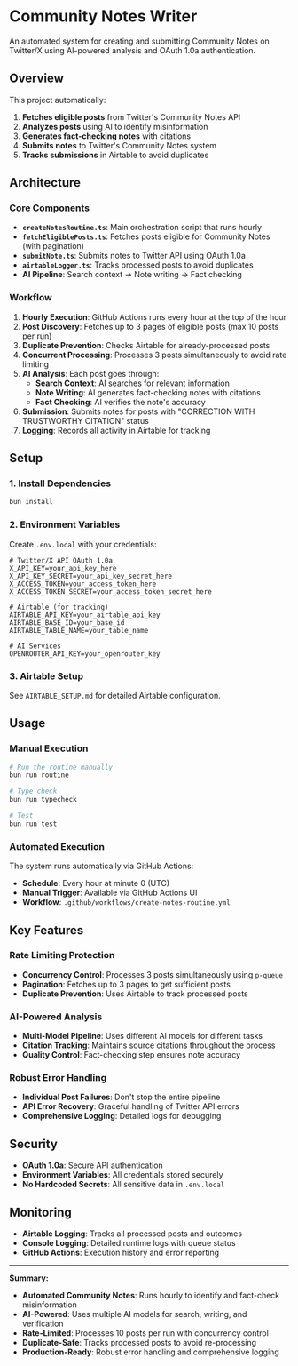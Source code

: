 # Community Notes Writer

An automated system for creating and submitting Community Notes on Twitter/X using AI-powered analysis and OAuth 1.0a authentication.

## Overview

This project automatically:
1. **Fetches eligible posts** from Twitter's Community Notes API
2. **Analyzes posts** using AI to identify misinformation
3. **Generates fact-checking notes** with citations
4. **Submits notes** to Twitter's Community Notes system
5. **Tracks submissions** in Airtable to avoid duplicates

## Architecture

### Core Components

- **`createNotesRoutine.ts`**: Main orchestration script that runs hourly
- **`fetchEligiblePosts.ts`**: Fetches posts eligible for Community Notes (with pagination)
- **`submitNote.ts`**: Submits notes to Twitter API using OAuth 1.0a
- **`airtableLogger.ts`**: Tracks processed posts to avoid duplicates
- **AI Pipeline**: Search context → Note writing → Fact checking

### Workflow

1. **Hourly Execution**: GitHub Actions runs every hour at the top of the hour
2. **Post Discovery**: Fetches up to 3 pages of eligible posts (max 10 posts per run)
3. **Duplicate Prevention**: Checks Airtable for already-processed posts
4. **Concurrent Processing**: Processes 3 posts simultaneously to avoid rate limiting
5. **AI Analysis**: Each post goes through:
   - **Search Context**: AI searches for relevant information
   - **Note Writing**: AI generates fact-checking notes with citations
   - **Fact Checking**: AI verifies the note's accuracy
6. **Submission**: Submits notes for posts with "CORRECTION WITH TRUSTWORTHY CITATION" status
7. **Logging**: Records all activity in Airtable for tracking

## Setup

### 1. Install Dependencies

```bash
bun install
```

### 2. Environment Variables

Create `.env.local` with your credentials:

```env
# Twitter/X API OAuth 1.0a
X_API_KEY=your_api_key_here
X_API_KEY_SECRET=your_api_key_secret_here
X_ACCESS_TOKEN=your_access_token_here
X_ACCESS_TOKEN_SECRET=your_access_token_secret_here

# Airtable (for tracking)
AIRTABLE_API_KEY=your_airtable_api_key
AIRTABLE_BASE_ID=your_base_id
AIRTABLE_TABLE_NAME=your_table_name

# AI Services
OPENROUTER_API_KEY=your_openrouter_key
```

### 3. Airtable Setup

See `AIRTABLE_SETUP.md` for detailed Airtable configuration.

## Usage

### Manual Execution

```bash
# Run the routine manually
bun run routine

# Type check
bun run typecheck

# Test
bun run test
```

### Automated Execution

The system runs automatically via GitHub Actions:
- **Schedule**: Every hour at minute 0 (UTC)
- **Manual Trigger**: Available via GitHub Actions UI
- **Workflow**: `.github/workflows/create-notes-routine.yml`

## Key Features

### Rate Limiting Protection
- **Concurrency Control**: Processes 3 posts simultaneously using `p-queue`
- **Pagination**: Fetches up to 3 pages to get sufficient posts
- **Duplicate Prevention**: Uses Airtable to track processed posts

### AI-Powered Analysis
- **Multi-Model Pipeline**: Uses different AI models for different tasks
- **Citation Tracking**: Maintains source citations throughout the process
- **Quality Control**: Fact-checking step ensures note accuracy

### Robust Error Handling
- **Individual Post Failures**: Don't stop the entire pipeline
- **API Error Recovery**: Graceful handling of Twitter API errors
- **Comprehensive Logging**: Detailed logs for debugging

## Security

- **OAuth 1.0a**: Secure API authentication
- **Environment Variables**: All credentials stored securely
- **No Hardcoded Secrets**: All sensitive data in `.env.local`

## Monitoring

- **Airtable Logging**: Tracks all processed posts and outcomes
- **Console Logging**: Detailed runtime logs with queue status
- **GitHub Actions**: Execution history and error reporting

---

**Summary:**

- **Automated Community Notes**: Runs hourly to identify and fact-check misinformation
- **AI-Powered**: Uses multiple AI models for search, writing, and verification
- **Rate-Limited**: Processes 10 posts per run with concurrency control
- **Duplicate-Safe**: Tracks processed posts to avoid re-processing
- **Production-Ready**: Robust error handling and comprehensive logging
